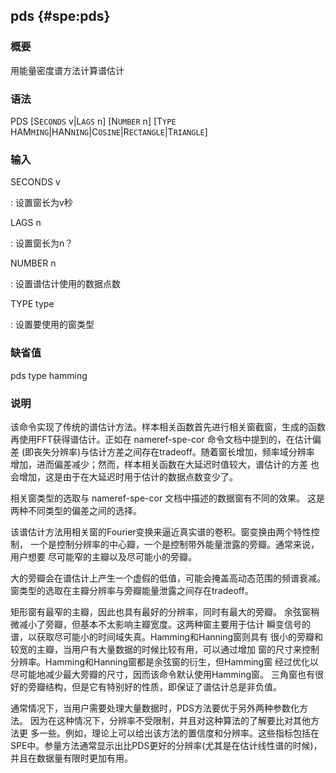 ## pds {#spe:pds}

### 概要

用能量密度谱方法计算谱估计

### 语法

PDS \[S`ECONDS` v|L`AGS` n\] \[N`UMBER` n\] \[T`YPE`
HAM`MING`|HAN`NING`|C`OSINE`|R`ECTANGLE`|T`RIANGLE`\]

### 输入

SECONDS v

:   设置窗长为v秒

LAGS n

:   设置窗长为n？

NUMBER n

:   设置谱估计使用的数据点数

TYPE type

:   设置要使用的窗类型

### 缺省值

pds type hamming

### 说明

该命令实现了传统的谱估计方法。样本相关函数首先进行相关窗截窗，生成的函数
再使用FFT获得谱估计。正如在 nameref-spe-cor 命令文档中提到的，在估计偏差
(即丧失分辨率)与估计方差之间存在tradeoff。随着窗长增加，频率域分辨率
增加，进而偏差减少；然而，样本相关函数在大延迟时值较大，谱估计的方差
也会增加，这是由于在大延迟时用于估计的数据点数变少了。

相关窗类型的选取与 nameref-spe-cor 文档中描述的数据窗有不同的效果。
这是两种不同类型的偏差之间的选择。

该谱估计方法用相关窗的Fourier变换来逼近真实谱的卷积。窗变换由两个特性控制，
一个是控制分辨率的中心瓣，一个是控制带外能量泄露的旁瓣。通常来说，用户想要
尽可能窄的主瓣以及尽可能小的旁瓣。

大的旁瓣会在谱估计上产生一个虚假的低值，可能会掩盖高动态范围的频谱衰减。
窗类型的选取在主瓣分辨率与旁瓣能量泄露之间存在tradeoff。

矩形窗有最窄的主瓣，因此也具有最好的分辨率，同时有最大的旁瓣。
余弦窗稍微减小了旁瓣，但基本不太影响主瓣宽度。这两种窗主要用于估计
瞬变信号的谱，以获取尽可能小的时间域失真。Hamming和Hanning窗则具有
很小的旁瓣和较宽的主瓣，当用户有大量数据的时候比较有用，可以通过增加
窗的尺寸来控制分辨率。Hamming和Hanning窗都是余弦窗的衍生，但Hamming窗
经过优化以尽可能地减少最大旁瓣的尺寸，因而该命令默认使用Hamming窗。
三角窗也有很好的旁瓣结构，但是它有特别好的性质，即保证了谱估计总是非负值。

通常情况下，当用户需要处理大量数据时，PDS方法要优于另外两种参数化方法。
因为在这种情况下，分辨率不受限制，并且对这种算法的了解要比对其他方法更
多一些。例如，理论上可以给出该方法的置信度和分辨率。这些指标包括在
SPE中。参量方法通常显示出比PDS更好的分辨率(尤其是在估计线性谱的时候)，
并且在数据量有限时更加有用。
